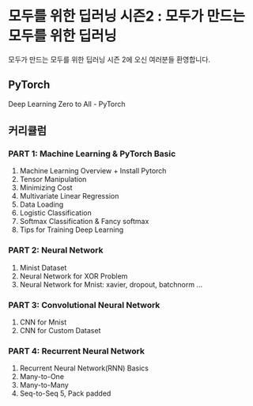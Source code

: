 # 모두를 위한 딥러닝 시즌2 : 모두가 만드는 모두를 위한 딥러닝

모두가 만드는 모두를 위한 딥러닝 시즌 2에 오신 여러분들 환영합니다. 

## PyTorch

Deep Learning Zero to All - PyTorch

## 커리큘럼

### PART 1: Machine Learning & PyTorch Basic 

1. Machine Learning Overview + Install Pytorch
2. Tensor Manipulation
3. Minimizing Cost
4. Multivariate Linear Regression
5. Data Loading
6. Logistic Classification
7. Softmax Classification & Fancy softmax
8. Tips for Training Deep Learning

### PART 2: Neural Network

1. Minist Dataset
2. Neural Network for XOR Problem  
3. Neural Network for Mnist: xavier, dropout, batchnorm ...

### PART 3: Convolutional Neural Network

1. CNN for Mnist 
2. CNN for Custom Dataset

### PART 4: Recurrent Neural Network

1. Recurrent Neural Network(RNN) Basics
2. Many-to-One
3. Many-to-Many
4. Seq-to-Seq
5, Pack padded
